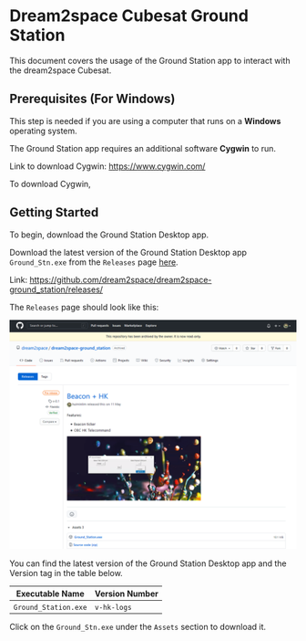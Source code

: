 # Dream2space Cubesat Ground Station
<!--TODO: Break down into smaller steps per header-->

This document covers the usage of the Ground Station app to interact with the dream2space Cubesat.

## Prerequisites (For Windows)

This step is needed if you are using a computer that runs on a **Windows** operating system.

The Ground Station app requires an additional software **Cygwin** to run.

Link to download Cygwin: <https://www.cygwin.com/>

To download Cygwin,

## Getting Started

To begin, download the Ground Station Desktop app.

Download the latest version of the Ground Station Desktop app `Ground_Stn.exe` from the `Releases` page [here](https://github.com/dream2space/dream2space-ground_station/releases). <!--TODO: Update to a direct link to the exact releases-->

Link: <https://github.com/dream2space/dream2space-ground_station/releases/> <!--TODO: Update to a direct link to the exact releases-->

The `Releases` page should look like this:

![Ground Station exe releases](images/ground_stn_exe_releases.png)  <!--TODO: Fix to correct image and rename to replace-->

You can find the latest version of the Ground Station Desktop app and the Version tag in the table below.

| Executable Name      | Version Number |
| -------------------- | -------------- |
| `Ground_Station.exe` | `v-hk-logs`    |
<!--TODO: Correct the version number to match the screenshot/latest version-->

Click on the `Ground_Stn.exe` under the `Assets` section to download it.
